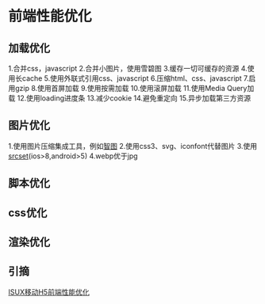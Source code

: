 前端性能优化
==========

加载优化
-------

1.合并css，javascript
2.合并小图片，使用雪碧图
3.缓存一切可缓存的资源
4.使用长cache
5.使用外联式引用css、javascript
6.压缩html、css、javascript
7.启用gzip
8.使用首屏加载
9.使用按需加载
10.使用滚屏加载
11.使用Media Query加载
12.使用loading进度条
13.减少cookie
14.避免重定向
15.异步加载第三方资源

图片优化
------

1.使用图片压缩集成工具，例如[智图](http://zhitu.isux.us/)
2.使用css3、svg、iconfont代替图片
3.使用[srcset](http://caniuse.com/#search=Srcset%20attribute)(ios>8,android>5)
4.webp优于jpg

脚本优化
------

css优化
------

渲染优化
-------


引摘
-----

[ISUX移动H5前端性能优化](https://isux.tencent.com/h5-performance.html)